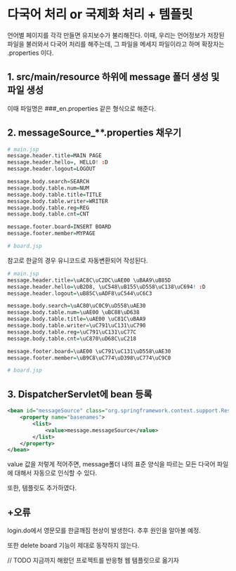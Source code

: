 # 다국어 처리 or 국제화 처리 + 템플릿 

언어별 페이지를 각각 만들면 유지보수가 불리해진다. 이때, 우리는 언어정보가 저장된 파일을 불러와서 다국어 처리를 해주는데, 그 파일을 메세지 파일이라고 하며 확장자는 .properties 이다. 

## 1. src/main/resource 하위에 message 폴더 생성 및 파일 생성 

이때 파일명은 ###_en.properties 같은 형식으로 해준다. 

## 2. messageSource_**.properties 채우기 

```r
# main.jsp
message.header.title=MAIN PAGE
message.header.hello=, HELLO! :D
message.header.logout=LOGOUT

message.body.search=SEARCH
message.body.table.num=NUM
message.body.table.title=TITLE
message.body.table.writer=WRITER
message.body.table.reg=REG
message.body.table.cnt=CNT

message.footer.board=INSERT BOARD
message.footer.member=MYPAGE

# board.jsp
```

참고로 한글의 경우 유니코드로 자동변환되어 작성된다. 

```r
# main.jsp
message.header.title=\uAC8C\uC2DC\uAE00 \uBAA9\uB85D
message.header.hello=\uB2D8, \uC548\uB155\uD558\uC138\uC694! :D
message.header.logout=\uB85C\uADF8\uC544\uC6C3

message.body.search=\uAC80\uC0C9\uD558\uAE30
message.body.table.num=\uAE00 \uBC88\uD638
message.body.table.title=\uAE00 \uC81C\uBAA9
message.body.table.writer=\uC791\uC131\uC790
message.body.table.reg=\uC791\uC131\uC77C
message.body.table.cnt=\uC870\uD68C\uC218

message.footer.board=\uAE00 \uC791\uC131\uD558\uAE30
message.footer.member=\uB9C8\uC774\uD398\uC774\uC9C0

# board.jsp
```

## 3. DispatcherServlet에 bean 등록

```xml
<bean id="messageSource" class="org.springframework.context.support.ResourceBundleMessageSource">
    <property name="basenames">
        <list>
            <value>message.messageSource</value>
        </list>
    </property>
</bean>
```

value 값을 저렇게 적어주면, message폴더 내의 표준 양식을 따르는 모든 다국어 파일에 대해서 자동으로 인식할 수 있다. 

또한, 템플릿도 추가하였다. 

## +오류 

login.do에서 영문모를 한글깨짐 현상이 발생한다. 추후 원인을 알아볼 예정. 

또한 delete board 기능이 제대로 동작하지 않는다. 

// TODO 
지금까지 해왔던 프로젝트를 반응형 웹 템플릿으로 옮기자 
